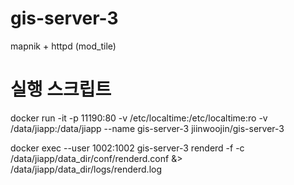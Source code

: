 # gis-server-3
mapnik + httpd (mod_tile)

# 실행 스크립트
docker run -it -p 11190:80 -v /etc/localtime:/etc/localtime:ro -v /data/jiapp:/data/jiapp --name gis-server-3 jiinwoojin/gis-server-3

docker exec --user 1002:1002 gis-server-3 renderd -f -c /data/jiapp/data_dir/conf/renderd.conf &> /data/jiapp/data_dir/logs/renderd.log